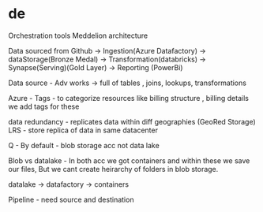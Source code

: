 # de

Orchestration tools 
Meddelion architecture

Data sourced from Github -> Ingestion(Azure Datafactory) -> dataStorage(Bronze Medal) -> Transformation(databricks) -> Synapse(Serving)(Gold Layer) -> Reporting (PowerBi)



Data source -  Adv works -> full of tables , joins, lookups, transformations


Azure - Tags - to categorize resources like billing structure , billing details we add tags for these

data redundancy - replicates data within diff geographies (GeoRed Storage)
LRS - store replica of data in same datacenter

Q - By default - blob storage acc not data lake

Blob vs datalake - In both acc we got containers  and within these we save our files, But we cant create heirarchy of folders in blob storage. 

datalake -> datafactory -> containers

Pipeline - need source and destination 